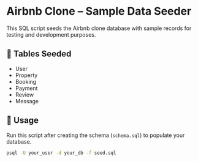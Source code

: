 # Airbnb Clone – Sample Data Seeder

This SQL script seeds the Airbnb clone database with sample records for testing and development purposes.

## 📄 Tables Seeded

- User
- Property
- Booking
- Payment
- Review
- Message

## 🚀 Usage

Run this script after creating the schema (`schema.sql`) to populate your database.

```bash
psql -U your_user -d your_db -f seed.sql
